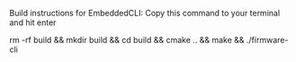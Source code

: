 Build instructions for EmbeddedCLI: Copy this command to your terminal and hit enter

rm -rf build && mkdir build && cd build && cmake .. && make && ./firmware-cli
